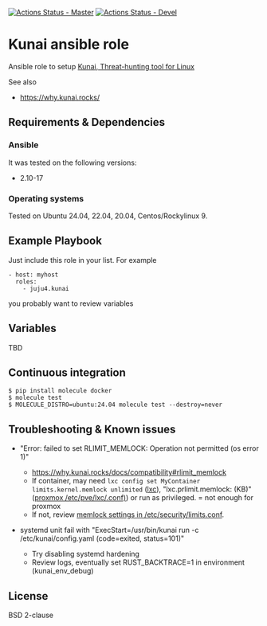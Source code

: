 [![Actions Status - Master](https://github.com/juju4/ansible-kunai/workflows/AnsibleCI/badge.svg)](https://github.com/juju4/ansible-kunai/actions?query=branch%3Amain)
[![Actions Status - Devel](https://github.com/juju4/ansible-kunai/workflows/AnsibleCI/badge.svg?branch=devel)](https://github.com/juju4/ansible-kunai/actions?query=branch%3Adevel)

# Kunai ansible role

Ansible role to setup [Kunai, Threat-hunting tool for Linux](https://github.com/kunai-project/kunai)

See also
* https://why.kunai.rocks/

## Requirements & Dependencies

### Ansible
It was tested on the following versions:
 * 2.10-17

### Operating systems

Tested on Ubuntu 24.04, 22.04, 20.04, Centos/Rockylinux 9.

## Example Playbook

Just include this role in your list.
For example

```
- host: myhost
  roles:
    - juju4.kunai
```

you probably want to review variables

## Variables

TBD


## Continuous integration

```
$ pip install molecule docker
$ molecule test
$ MOLECULE_DISTRO=ubuntu:24.04 molecule test --destroy=never
```


## Troubleshooting & Known issues

* "Error: failed to set RLIMIT_MEMLOCK: Operation not permitted (os error 1)"
  * https://why.kunai.rocks/docs/compatibility#rlimit_memlock
  * If container, may need `lxc config set MyContainer limits.kernel.memlock unlimited` ([lxc](https://discuss.linuxcontainers.org/t/error-setting-rlimits-type-8-operation-not-permitted-unknown-in-lxd-container/9976/3)), "lxc.prlimit.memlock: (KB)" ([proxmox /etc/pve/lxc/<ID>.conf)](https://forum.proxmox.com/threads/how-to-increase-max-locked-memory-ulimit-l-on-a-lxc-container.69079/)) or run as privileged. = not enough for proxmox
  * If not, review [memlock settings in /etc/security/limits.conf](https://github.com/RPCS3/rpcs3/issues/9328).

* systemd unit fail with "ExecStart=/usr/bin/kunai run -c /etc/kunai/config.yaml (code=exited, status=101)"
  * Try disabling systemd hardening
  * Review logs, eventually set RUST_BACKTRACE=1 in environment (kunai_env_debug)

## License

BSD 2-clause
